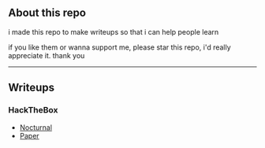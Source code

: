 ## About this repo 

i made this repo to make writeups so that i can help people learn 

if you like them or wanna support me, please star this repo, i'd really appreciate it. thank you

--- 

## Writeups

### HackTheBox 
- [Nocturnal](./htb/nocturnal.md)
- [Paper](./htb/paper.md)
